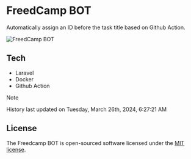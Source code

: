 # FreedCamp BOT

Automatically assign an ID before the task title based on Github Action.

![FreedCamp BOT](https://repository-images.githubusercontent.com/737932867/7d34798b-2680-471c-b089-a78a718d3d6a)

## Tech

- Laravel
- Docker
- Github Action

> [!NOTE]  
> History last updated on Tuesday, March 26th, 2024, 6:27:21 AM

## License

The Freedcamp BOT is open-sourced software licensed under the [MIT license](https://opensource.org/licenses/MIT).
